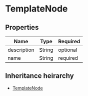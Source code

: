 

# TemplateNode

## Properties

Name | Type | Required
-------- | -------- | --------
description | String | optional
name | String | required




## Inheritance heirarchy


* [TemplateNode](TemplateNode.md)
